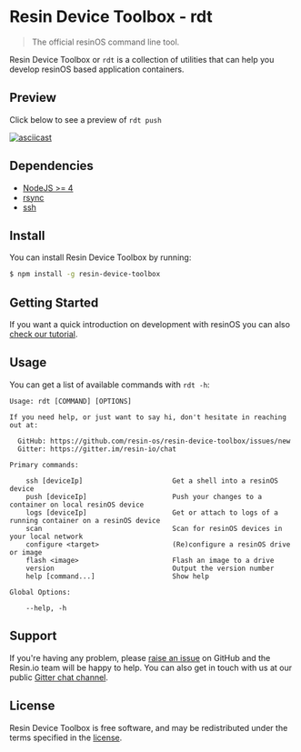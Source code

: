 #  Resin Device Toolbox - rdt

> The official resinOS command line tool.

Resin Device Toolbox or `rdt` is a collection of utilities that can help you develop resinOS based application containers.

## Preview

Click below to see a preview of `rdt push`

[![asciicast](https://asciinema.org/a/88937.png)](https://asciinema.org/a/88937)

## Dependencies

* [NodeJS >= 4](https://nodejs.org/en/)
* [rsync](https://download.samba.org/pub/rsync/rsync.html)
* [ssh](http://www.openssh.com/)

## Install

You can install Resin Device Toolbox by running:

```sh
$ npm install -g resin-device-toolbox
```

## Getting Started

If you want a quick introduction on development with resinOS you can also [check our tutorial](https://resinos.io/docs/raspberrypi3/gettingstarted/).

## Usage

You can get a list of available commands with `rdt -h`:

```
Usage: rdt [COMMAND] [OPTIONS]

If you need help, or just want to say hi, don't hesitate in reaching out at:

  GitHub: https://github.com/resin-os/resin-device-toolbox/issues/new
  Gitter: https://gitter.im/resin-io/chat

Primary commands:

    ssh [deviceIp]                      Get a shell into a resinOS device
    push [deviceIp]                     Push your changes to a container on local resinOS device
    logs [deviceIp]                     Get or attach to logs of a running container on a resinOS device
    scan                                Scan for resinOS devices in your local network
    configure <target>                  (Re)configure a resinOS drive or image
    flash <image>                       Flash an image to a drive
    version                             Output the version number
    help [command...]                   Show help

Global Options:

    --help, -h
```

## Support

If you're having any problem, please [raise an issue][newissue] on GitHub and
the Resin.io team will be happy to help. You can also get in touch with us at
our public [Gitter chat channel](https://gitter.im/resin-io/chat).

## License

Resin Device Toolbox is free software, and may be redistributed under the terms specified
in the [license][license].

[license]: https://github.com/resin-os/resin-device-toolbox/blob/master/LICENSE
[newissue]: https://github.com/resin-os/resin-device-toolbox/issues/new
